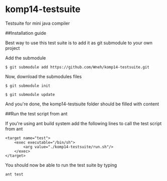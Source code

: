 komp14-testsuite
================

Testsuite for mini java compiler

##Installation guide

Best way to use this test suite is to add it as git submodule to your own project

Add the submodule

````
$ git submodule add https://github.com/Wneh/komp14-testsuite.git
````

Now, download the submodules files

````
$ git submodule init
````
````
$ git submodule update
````

And you're done, the komp14-testsuite folder should be filled with content

##Run the test script from ant

If you're using ant build system add the following lines to call the test script from ant

````
<target name="test">
	<exec executable="/bin/sh">
		<arg value="./komp14-testsuite/run.sh"/>
	</exec>
</target>
````

You should now be able to run the test suite by typing

````
ant test
````
